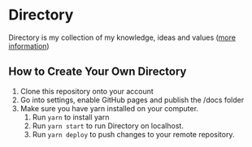 # Directory

Directory is my collection of my knowledge, ideas and values ([more information](https://directory.stephenmcaleese.com/home/work/directory))


## How to Create Your Own Directory

1. Clone this repository onto your account
2. Go into settings, enable GitHub pages and publish the /docs folder
3. Make sure you have yarn installed on your computer. 
   1. Run `yarn` to install yarn
   2. Run `yarn start` to run Directory on localhost.
   3. Run `yarn deploy` to push changes to your remote repository.
